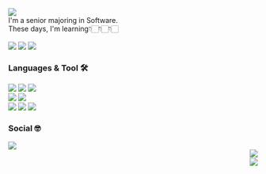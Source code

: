 <div align="">
 <a href="https://git.io/typing-svg">
    <img align="center" src="https://readme-typing-svg.demolab.com?font=Margarine&size=30&duration=2500&pause=1000&color=91ACFFFF&random=false&width=300&lines=Hi%2C+I'm+Joowon+Lee+=)"/>
 </a>
</div>
<!--    <img src="https://capsule-render.vercel.app/api?type=waving&color=CED8F6&height=180&section=header&text=2oo1's%20Github&fontSize=40&fontAlignY=35&fontAlign=50&\"/> -->
  <div align= left>
<!--      <h2><b>Hi 👋🏻  I'm Joowon Lee</b></h2> -->
        I'm a senior majoring in Software.<br/>
        These days, I'm learning👇🏻👇🏻👇🏻<br/><br/>
        <img src="https://img.shields.io/badge/Spring-6DB33F?style=flat-square&logo=spring&logoColor=white">
        <img src="https://img.shields.io/badge/SpringBoot-6DB33F?style=flat-square&logo=springboot&logoColor=white">
        <img src="https://img.shields.io/badge/Elasticsearch-005571?style=flat-square&logo=elasticsearch&logoColor=white">
     <h3><b>Languages & Tool 🛠️</b></h3>
<!--      <img src="https://img.shields.io/badge/C%23-%23239120?style=flat-square&logo=C-sharp&logoColor=white"/> -->
     <img src="https://img.shields.io/badge/Java-007396?style=flat-square&logo=OpenJDK&logoColor=white"> 
     <img src="https://img.shields.io/badge/MySQL-4479A1?style=flat-square&logo=mysql&logoColor=white">
     <img src="https://img.shields.io/badge/Oracle-F80000?style=flat-square&logo=elasticsearch&logoColor=white">
     <br>
     <img src="https://img.shields.io/badge/JavaScript-F7DF1E?style=flat-square&logo=javascript&logoColor=black"> 
     <img src="https://img.shields.io/badge/React-61DAFB?style=flat-square&logo=react&logoColor=black">
     <br>
       <img src="https://img.shields.io/badge/Apache Tomcat-F8DC75?style=flat-square&logo=apachetomcat&logoColor=black">
     <img src="https://img.shields.io/badge/Visual%20Studio%20Code-007ACC.svg?&style=flat-square&logo=Visual%20Studio%20Code&logoColor=white"> 
     <img src="https://img.shields.io/badge/Eclipse%20IDE-2C2255.svg?&style=flat-square&logo=Eclipse%20IDE&logoColor=white">
     <br>
    <h3><b>Social 🤓</b></h3>
    <a href="https://2oo1s.tistory.com/"><img src="https://img.shields.io/badge/Tistory-FE642E?style=flat-square&logo=Tistory&logoColor=white"/></a>
  </div>

   <div align= left>
      <a href="https://solved.ac/helloitsme"><img align="right" src="http://mazassumnida.wtf/api/v2/generate_badge?boj=helloitsme"/></a>
   </div>
   <br>
    <div align= right>
      <a hfef="https://github.com/2oo1s"/><img align="right" src="https://github-readme-stats.vercel.app/api/top-langs/?username=2oo1s&layout=compact&theme=onedark&langs_count=6&hide_border=true&hide=typescript,jupyter%20notebook"/></a>
  </div>

<!--
**2oo1s/2oo1s** is a ✨ _special_ ✨ repository because its `README.md` (this file) appears on your GitHub profile.

Here are some ideas to get you started:

- 🔭 I’m currently working on ...
- 🌱 I’m currently learning ...
- 👯 I’m looking to collaborate on ...
- 🤔 I’m looking for help with ...
- 💬 Ask me about ...
- 📫 How to reach me: ...
- 😄 Pronouns: ...
- ⚡ Fun fact: ...
-->
